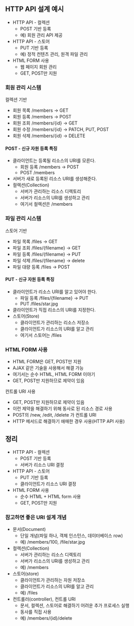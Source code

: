 ## HTTP API 설계 예시

-   HTTP API - 컬렉션
    -   POST 기반 등록
    -   예) 회원 관리 API 제공
-   HTTP API - 스토어
    -   PUT 기반 등록
    -   예) 정적 컨텐츠 관리, 원격 파일 관리
-   HTML FORM 사용
    -   웹 페이지 회원 관리
    -   GET, POST만 지원

### 회원 관리 시스템

컬렉션 기반

-   회원 목록 /members -> GET
-   회원 등록 /members -> POST
-   회원 조회 /members/{id} -> GET
-   회원 수정 /members/{id} -> PATCH, PUT, POST
-   회원 삭제 /members/{id} -> DELETE

#### POST - 신규 자원 등록 특징

-   클라이언트는 등록될 리소스의 URI를 모른다.
    -   회원 등록 /members -> POST
    -   POST /members
-   서버가 새로 등록된 리소스 URI를 생성해준다.
-   컬렉션(Collection)
    -   서버가 관리하는 리소스 디렉토리
    -   서버가 리소스의 URI를 생성하고 관리
    -   여기서 컬렉션은 /members

### 파일 관리 시스템

스토어 기반

-   파일 목록 /files -> GET
-   파일 조회 /files/{filename} -> GET
-   파일 등록 /files/{filename} -> PUT
-   파일 삭제 /files/{filename} -> delete
-   파일 대량 등록 /files -> POST

#### PUT - 신규 자원 등록 특징

-   클라이언트가 리소스 URI를 알고 있어야 한다.
    -   파일 등록 /files/{filename} -> PUT
    -   PUT /files/star.jpg
-   클라이언트가 직접 리소스의 URI를 지정한다.
-   스토어(Store)
    -   클라이언트가 관리하는 리소스 저장소
    -   클라이언트가 리소스의 URI를 알고 관리
    -   여기서 스토어는 /files

### HTML FORM 사용

-   HTML FORM은 GET, POST만 지원
-   AJAX 같은 기술을 사용해서 해결 가능
-   여기서는 순수 HTML, HTML FORM 이야기
-   GET, POST만 지원하므로 제약이 있음

컨트롤 URI 사용

-   GET, POST만 지원하므로 제약이 있음
-   이런 제약을 해결하기 위해 동사로 된 리소스 경로 사용
-   POST의 /new, /edit, /delete 가 컨트롤 URI
-   HTTP 메서드로 해결하기 애매한 경우 사용(HTTP API 사용)

## 정리

-   HTTP API - 컬렉션
    -   POST 기반 등록
    -   서버가 리소스 URI 결정
-   HTTP API - 스토어
    -   PUT 기반 등록
    -   클라이언트가 리소스 URI 결정
-   HTML FORM 사용
    -   순수 HTML + HTML form 사용
    -   GET, POST만 지원

### 참고하면 좋은 URI 설계 개념

-   문서(Document)
    -   단일 개념(파일 하나, 객체 인스턴스, 데이터베이스 row)
    -   예) /members/100, /file/star.jpg
-   컬렉션(Collection)
    -   서버가 관리하는 리소스 디렉토리
    -   서버가 리소스의 URI를 생성하고 관리
    -   예) /members
-   스토어(store)
    -   클라이언트가 관리하는 자원 저장소
    -   클라이언트가 리소스의 URI를 알고 관리
    -   예) /files
-   컨트롤러(controller), 컨트롤 URI
    -   문서, 컬렉션, 스토어로 해결하기 어려운 추가 프로세스 실행
    -   동사를 직접 사용
    -   예) /members/{id}/delete
